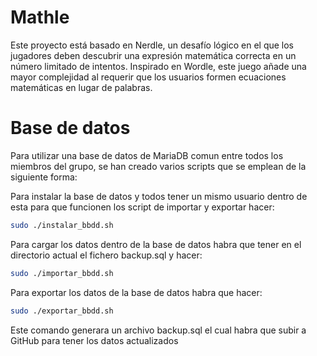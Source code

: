 # Mathle
Este proyecto está basado en Nerdle, un desafío lógico en el que los jugadores deben descubrir una expresión matemática correcta en un número limitado de intentos. Inspirado en Wordle, este juego añade una mayor complejidad al requerir que los usuarios formen ecuaciones matemáticas en lugar de palabras.

# Base de datos
Para utilizar una base de datos de MariaDB comun entre todos los miembros del grupo, se han creado varios scripts que se emplean de la siguiente forma:

Para instalar la base de datos y todos tener un mismo usuario dentro de esta para que funcionen los script de importar y exportar hacer:
```bash
sudo ./instalar_bbdd.sh
```

Para cargar los datos dentro de la base de datos habra que tener en el directorio actual el fichero backup.sql y hacer:
```bash
sudo ./importar_bbdd.sh
```

Para exportar los datos de la base de datos habra que hacer:
```bash
sudo ./exportar_bbdd.sh
```
Este comando generara un archivo backup.sql el cual habra que subir a GitHub para tener los datos actualizados
